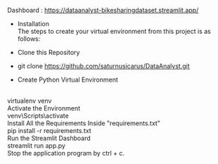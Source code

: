Dashboard : https://dataanalyst-bikesharingdataset.streamlit.app/
<br>
- Installation
<br>The steps to create your virtual environment from this project is as follows:

- Clone this Repository

- git clone https://github.com/saturnusicarus/DataAnalyst.git

- Create Python Virtual Environment

<br>virtualenv venv
<br>Activate the Environment
<br>venv\Scripts\activate
<br>Install All the Requirements Inside "requirements.txt"
<br>pip install -r requirements.txt
<br>Run the Streamlit Dashboard
<br>streamlit run app.py
<br>Stop the application program by ctrl + c.
